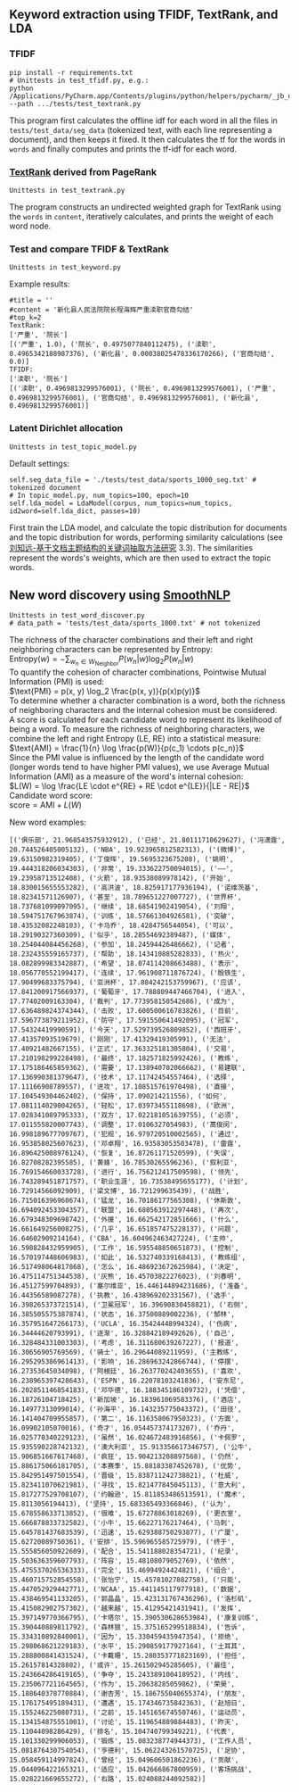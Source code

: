 ## Keyword extraction using TFIDF, TextRank, and LDA

### TFIDF  
```
pip install -r requirements.txt
# Unittests in test_tfidf.py, e.g.:
python /Applications/PyCharm.app/Contents/plugins/python/helpers/pycharm/_jb_unittest_runner.py --path .../tests/test_textrank.py 
```  
This program first calculates the offline idf for each word in all the files in ```tests/test_data/seg_data``` (tokenized text, with each line representing a document), and then keeps it fixed. It then calculates the tf for the words in ```words``` and finally computes and prints the tf-idf for each word.

### [TextRank](https://web.eecs.umich.edu/~mihalcea/papers/mihalcea.emnlp04.pdf) derived from PageRank  
```
Unittests in test_textrank.py
```
The program constructs an undirected weighted graph for TextRank using the ```words``` in ```content```, iteratively calculates, and prints the weight of each word node.

### Test and compare TFIDF & TextRank  
```
Unittests in test_keyword.py
```  
 Example results:  
```
#title = ''
#content = '新化县人民法院院长程海辉严重渎职官商勾结'
#top_k=2
TextRank:
['严重', '院长']
[('严重', 1.0), ('院长', 0.4975077840112475), ('渎职', 0.4965342188987376), ('新化县', 0.00038025478336170266), ('官商勾结', 0.0)]
TFIDF:
['渎职', '院长']
[('渎职', 0.4969813299576001), ('院长', 0.4969813299576001), ('严重', 0.4969813299576001), ('官商勾结', 0.4969813299576001), ('新化县', 0.4969813299576001)]
```  

### Latent Dirichlet allocation  
```
Unittests in test_topic_model.py
```  
Default settings:  
```
self.seg_data_file = './tests/test_data/sports_1000_seg.txt' # tokenized document
# In topic_model.py, num_topics=100, epoch=10
self.lda_model = LdaModel(corpus, num_topics=num_topics, id2word=self.lda_dict, passes=10)
```  
First train the LDA model, and calculate the topic distribution for documents and the topic distribution for words, performing similarity calculations (see [刘知远-基于文档主题结构的关键词抽取方法研究](http://www.nlpir.org/wordpress/attachments/2011/12/%E5%88%98%E7%9F%A5%E8%BF%9C-%E5%9F%BA%E4%BA%8E%E6%96%87%E6%A1%A3%E4%B8%BB%E9%A2%98%E7%BB%93%E6%9E%84%E7%9A%84%E5%85%B3%E9%94%AE%E8%AF%8D%E6%8A%BD%E5%8F%96%E6%96%B9%E6%B3%95%E7%A0%94%E7%A9%B6.pdf) 3.3). The similarities represent the words's weights, which are then used to extract the topic words.


## New word discovery using [SmoothNLP](https://zhuanlan.zhihu.com/p/80385615)

```
Unittests in test_word_discover.py
# data_path = 'tests/test_data/sports_1000.txt' # not tokenized
```

The richness of the character combinations and their left and right neighboring characters can be represented by Entropy:  
$\text{Entropy}(w) = - \sum_{w_n \in W_{\text{Neighbor}}} P(w_n|w) \log_2 P(w_n|w)$  
To quantify the cohesion of character combinations, Pointwise Mutual Information (PMI) is used:  
$\text{PMI} = p(x, y) \log_2 \frac{p(x, y)}{p(x)p(y)}$   
To determine whether a character combination is a word, both the richness of neighboring characters and the internal cohesion must be considered.  
A score is calculated for each candidate word to represent its likelihood of being a word. To measure the richness of neighboring characters, we combine the left and right Entropy (LE, RE) into a statistical measure:  
$\text{AMI} = \frac{1}{n} \log \frac{p(W)}{p(c_1) \cdots p(c_n)}$  
Since the PMI value is influenced by the length of the candidate word (longer words tend to have higher PMI values), we use Average Mutual Information (AMI) as a measure of the word's internal cohesion:  
$L(W) = \log \frac{LE \cdot e^{RE} + RE \cdot e^{LE}}{|LE - RE|}$  
Candidate word score:  
$\text{score} = \text{AMI} + L(W)$  

New word examples:  
```
[('俱乐部', 21.968543575932912), ('已经', 21.80111710629627), ('冯潇霆', 20.744526405005132), ('NBA', 19.923965812582313), ('(微博)', 19.63150982319405), ('丁俊晖', 19.5695323675208), ('姚明', 19.444318206034303), ('非常', 19.333622750094015), ('——', 19.23958713512408), ('火箭', 18.93538089978142), ('开始', 18.830015655553282), ('高洪波', 18.825917177936194), ('诺维茨基', 18.82341571126907), ('甚至', 18.789651227007727), ('世界杯', 18.737681099097095), ('继续', 18.68541902419054), ('刘翔', 18.594751767963874), ('训练', 18.57661304926581), ('突破', 18.43532082248103), ('卡马乔', 18.4284756544054), ('可以', 18.29190327360309), ('似乎', 18.28554692389487), ('媒体', 18.254044084456268), ('参加', 18.24594426486662), ('记者', 18.232435559165737), ('帮助', 18.143410885282833), ('热火', 18.082899983342887), ('希望', 18.074114208663488), ('表示', 18.056770552199417), ('连续', 17.961908711876724), ('殷铁生', 17.90499683375794), ('亚洲杯', 17.884242153759967), ('应该', 17.841200917566937), ('葡萄牙', 17.788809447466704), ('进入', 17.77402009163304), ('裁判', 17.773958150542686), ('成为', 17.636489824374344), ('击败', 17.600500616783826), ('目前', 17.596773879211952), ('防守', 17.591550641492095), ('冠军', 17.54324419990591), ('今天', 17.529739526809852), ('西班牙', 17.41357093519679), ('刚刚', 17.41329419305991), ('无法', 17.40921482667155), ('正式', 17.363325181305804), ('交易', 17.210198299228498), ('最终', 17.182571825992426), ('教练', 17.175186465859362), ('需要', 17.138940702066662), ('易建联', 17.136990381379647), ('技术', 17.11742454557464), ('选择', 17.11166908789557), ('进攻', 17.108515761970498), ('直接', 17.104549304462402), ('保持', 17.090214211556), ('如何', 17.081114029004265), ('轻松', 17.03973455118698), ('欧洲', 17.028341089795333), ('双方', 17.022181051639755), ('必须', 17.011555820007743), ('调整', 17.0106327054983), ('蒿俊闵', 16.998189677709767), ('犯规', 16.979720510002565), ('通过', 16.953858025607623), ('邓卓翔', 16.93583053503478), ('雷霆', 16.896425008976124), ('恢复', 16.87261171520599), ('失误', 16.82708282395585), ('黄蜂', 16.78530265596236), ('叙利亚', 16.769154660033728), ('进行', 16.756212417509598), ('领先', 16.743289451871757), ('职业生涯', 16.73538495655177), ('计划', 16.72914566092909), ('梁文博', 16.721299635439), ('战胜', 16.715016396960674), ('猛龙', 16.70186177565308), ('休斯敦', 16.694092453304357), ('联盟', 16.680563912297448), ('再次', 16.679348309698742), ('外援', 16.662542172851666), ('什么', 16.661649256008275), ('几乎', 16.651857475228137), ('问题', 16.64602909214164), ('CBA', 16.604962463427224), ('主帅', 16.598828432959905), ('工作', 16.595548850651873), ('控制', 16.570197448606983), ('如此', 16.532740339168413), ('教练组', 16.517498064817868), ('怎么', 16.486923672625984), ('决定', 16.475114751344538), ('灰熊', 16.45703822276023), ('刘春明', 16.45127599704893), ('塞尔维亚', 16.446144894231686), ('准备', 16.44356589087278), ('执教', 16.438969202331567), ('选手', 16.398265373721514), ('卫冕冠军', 16.39690830458821), ('右侧', 16.385505575387874), ('状态', 16.37500889002236), ('郜林', 16.357951647266173), ('UCLA', 16.35424448994324), ('伤病', 16.34444620793991), ('逐渐', 16.328842189492626), ('自己', 16.328484331003303), ('考虑', 16.311680639267227), ('报道', 16.30656905769569), ('骑士', 16.29644089211959), ('主教练', 16.295295386961413), ('影响', 16.286963242866744), ('停摆', 16.27353645034098), ('阿根廷', 16.263770242403655), ('喜欢', 16.238965397428643), ('ESPN', 16.22078103241836), ('安东尼', 16.202851146854183), ('邓华德', 16.188345186109732), ('凭借', 16.18726104718425), ('新加坡', 16.183961069583376), ('酒店', 16.14977313099014), ('孙海平', 16.143235775043372), ('田径', 16.141404709955857), ('第二', 16.116358067950323), ('方面', 16.09902105070016), ('奇才', 16.054457374173207), ('乔丹', 16.025770340229123), ('虽然', 16.024672483916856), ('卡佩罗', 15.935590228742132), ('澳大利亚', 15.913356617346757), ('公牛', 15.906851667617468), ('疯狂', 15.904213208897568), ('仍然', 15.886175066181705), ('本赛季', 15.88183387452678), ('优势', 15.842951497501554), ('晋级', 15.838711242738821), ('杜威', 15.823411070621981), ('寻找', 15.821477845045113), ('意大利', 15.817277529708107), ('约翰逊', 15.811853486513591), ('魔术', 15.8113056194413), ('坚持', 15.683365493366846), ('认为', 15.678558633713852), ('很难', 15.67278863018269), ('更衣室', 15.666878833732582), ('小牛', 15.66227176217464), ('马刺', 15.645781437683539), ('迅速', 15.629388750293877), ('广厦', 15.62720089750361), ('安排', 15.596965585725979), ('终于', 15.555856050922609), ('配合', 15.541188028354721), ('纪录', 15.503636359607793), ('阵容', 15.48108079052769), ('依然', 15.475537026536333), ('完全', 15.46994924424821), ('组合', 15.460715752854558), ('张怡宁', 15.45781027882758), ('只能', 15.447052929442771), ('NCAA', 15.441145117977918), ('数据', 15.438469541133205), ('郭晶晶', 15.423131767436296), ('洛杉矶', 15.415082902757302), ('越来越', 15.41295421431941), ('发挥', 15.397149770366795), ('卡塔尔', 15.390530628653984), ('康复训练', 15.390440889811792), ('森林狼', 15.375165299518834), ('告诉', 15.334310892840001), ('因为', 15.330459435947354), ('拒绝', 15.298068621229183), ('水平', 15.290859177927164), ('土耳其', 15.288800841431524), ('卡戴珊', 15.280353771823169), ('担任', 15.26157814328802), ('或许', 15.261502945285605), ('最佳', 15.243664286419165), ('争夺', 15.243389100418952), ('内线', 15.235067721164565), ('作为', 15.20638285059862), ('荣昊', 15.188640378770884), ('谢杏芳', 15.186755040655374), ('朋友', 15.176175495189431), ('遭遇', 15.174346735842363), ('赵旭日', 15.155246225080731), ('之前', 15.145165674550746), ('运动员', 15.134154875551001), ('讨论', 15.119654889884483), ('昨天', 15.11044098286429), ('排名', 15.104740799349221), ('代表', 15.101330299906053), ('锻炼', 15.083238774944373), ('工作人员', 15.081876430754054), ('亨德利', 15.062243261570725), ('足协', 15.058459114997824), ('曾经', 15.049606501862236), ('贡献', 15.044096422165321), ('适应', 15.042666867800959), ('客场挑战', 15.028221669655272), ('右路', 15.024088244092582)]
```

